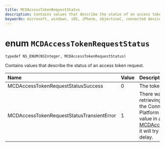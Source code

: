 ```yaml
---
title: MCDAccessTokenRequestStatus
description: Contains values that describe the status of an access token request.
keywords: microsoft, windows, iOS, iPhone, objectiveC, connected devices, Project Rome 
---
```


# enum `MCDAccessTokenRequestStatus`

```
typedef NS_ENUM(NSInteger, MCDAccessTokenRequestStatus)
```

Contains values that describe the status of an access token request.

|Name | Value | Description |
|:-- |:-- |:-- |
|MCDAccessTokenRequestStatusSuccess|0|The token was retrieved.|
|MCDAccessTokenRequestStatusTransientError|1| There was an error retrieving the token. If the Connected Devices Platform receives this value in an [MCDAccessTokenResult](MCDAccessTokenResult.md), it will try again after a delay.|
